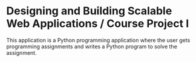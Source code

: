 # Designing and Building Scalable Web Applications / Course Project I

This application is a Python programming application where the user gets programming assignments and writes a Python program to solve the assignment.

